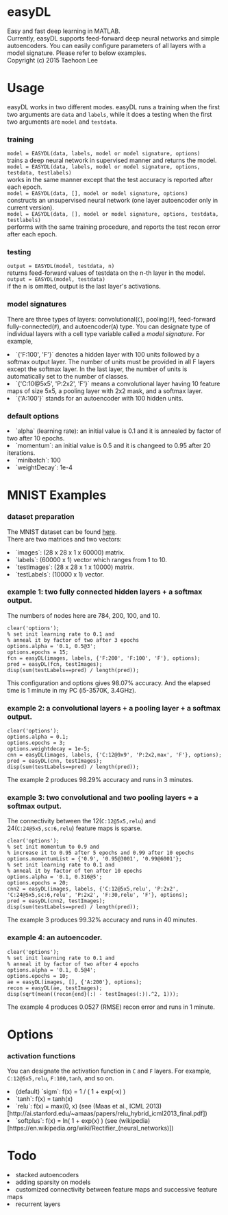 # easyDL
Easy and fast deep learning in MATLAB.<br />
Currently, easyDL supports feed-forward deep neural networks and simple autoencoders.
You can easily configure parameters of all layers with a model signature.
Please refer to below examples.<br />
Copyright (c) 2015 Taehoon Lee

# Usage
easyDL works in two different modes.
easyDL runs a training when the first two arguments are `data` and `labels`,
while it does a testing when the first two arguments are `model` and `testdata`.

### training
`model = EASYDL(data, labels, model or model signature, options)`<br />
trains a deep neural network in supervised manner and returns the model.<br />
`model = EASYDL(data, labels, model or model signature, options, testdata, testlabels)`<br />
works in the same manner except that the test accuracy is reported after each epoch.<br />
`model = EASYDL(data, [], model or model signature, options)`<br />
constructs an unsupervised neural network (one layer autoencoder only in current version).<br />
`model = EASYDL(data, [], model or model signature, options, testdata, testlabels)`<br />
performs with the same training procedure, and reports the test recon error after each epoch.

### testing
`output = EASYDL(model, testdata, n)`<br />
returns feed-forward values of testdata on the n-th layer in the model.<br />
`output = EASYDL(model, testdata)`<br />
if the n is omitted, output is the last layer's activations.

### model signatures
There are three types of layers: convolutional(`C`), pooling(`P`), feed-forward fully-connected(`F`), and autoencoder(`A`) type.
You can designate type of individual layers with a cell type variable called a *model signature*.
For example,
<li> `{'F:100', 'F'}` denotes a hidden layer with 100 units followed by a softmax output layer.
The number of units must be provided in all F layers except the softmax layer.
In the last layer, the number of units is automatically set to the number of classes. </li>
<li> `{'C:10@5x5', 'P:2x2', 'F'}` means a convolutional layer having 10 feature maps of size 5x5,
a pooling layer with 2x2 mask, and a softmax layer. </li>
<li> `{'A:100'}` stands for an autoencoder with 100 hidden units. </li>

### default options
<li> `alpha` (learning rate): an initial value is 0.1 and it is annealed by factor of two after 10 epochs. </li>
<li> `momentum`: an initial value is 0.5 and it is changeed to 0.95 after 20 iterations. </li>
<li> `minibatch`: 100 </li>
<li> `weightDecay`: 1e-4 </li>

# MNIST Examples

### dataset preparation
The MNIST dataset can be found [here](http://yann.lecun.com/exdb/mnist/).<br />
There are two matrices and two vectors:
<li> `images`: (28 x 28 x 1 x 60000) matrix. </li>
<li> `labels`: (60000 x 1) vector which ranges from 1 to 10. </li>
<li> `testImages`: (28 x 28 x 1 x 10000) matrix. </li>
<li> `testLabels`: (10000 x 1) vector. </li>

### example 1: two fully connected hidden layers + a softmax output.
The numbers of nodes here are 784, 200, 100, and 10.
```
clear('options');
% set init learning rate to 0.1 and
% anneal it by factor of two after 3 epochs
options.alpha = '0.1, 0.5@3';
options.epochs = 15;
fcn = easyDL(images, labels, {'F:200', 'F:100', 'F'}, options);
pred = easyDL(fcn, testImages);
disp(sum(testLabels==pred) / length(pred));
```
This configuration and options gives 98.07% accuracy.
And the elapsed time is 1 minute in my PC (i5-3570K, 3.4GHz).<br />

### example 2: a convolutional layers + a pooling layer + a softmax output.
```
clear('options');
options.alpha = 0.1;
options.epochs = 3;
options.weightdecay = 1e-5;
cnn = easyDL(images, labels, {'C:12@9x9', 'P:2x2,max', 'F'}, options);
pred = easyDL(cnn, testImages);
disp(sum(testLabels==pred) / length(pred));
```
The example 2 produces 98.29% accuracy and runs in 3 minutes.

### example 3: two convolutional and two pooling layers + a softmax output.
The connectivity between the 12(`C:12@5x5,relu`) and 24(`C:24@5x5,sc:6,relu`) feature maps is sparse.
```
clear('options');
% set init momentum to 0.9 and
% increase it to 0.95 after 5 epochs and 0.99 after 10 epochs
options.momentumList = {'0.9', '0.95@3001', '0.99@6001'};
% set init learning rate to 0.1 and
% anneal it by factor of ten after 10 epochs
options.alpha = '0.1, 0.316@5';
options.epochs = 20;
cnn2 = easyDL(images, labels, {'C:12@5x5,relu', 'P:2x2', 'C:24@5x5,sc:6,relu', 'P:2x2', 'F:30,relu', 'F'}, options);
pred = easyDL(cnn2, testImages);
disp(sum(testLabels==pred) / length(pred));
```
The example 3 produces 99.32% accuracy and runs in 40 minutes.

### example 4: an autoencoder.
```
clear('options');
% set init learning rate to 0.1 and
% anneal it by factor of two after 4 epochs
options.alpha = '0.1, 0.5@4';
options.epochs = 10;
ae = easyDL(images, [], {'A:200'}, options);
recon = easyDL(ae, testImages);
disp(sqrt(mean((recon{end}(:) - testImages(:)).^2, 1)));
```
The example 4 produces 0.0527 (RMSE) recon error and runs in 1 minute.

# Options

### activation functions
You can designate the activation function in `C` and `F` layers. For example, `C:12@5x5,relu`, `F:100,tanh`, and so on.
<li> (default) `sigm`: f(x) = 1 / ( 1 + exp(-x) ) </li>
<li> `tanh`: f(x) = tanh(x) </li>
<li> `relu`: f(x) = max(0, x) (see (Maas et al., ICML 2013)[http://ai.stanford.edu/~amaas/papers/relu_hybrid_icml2013_final.pdf]) </li>
<li> `softplus`: f(x) = ln( 1 + exp(x) ) (see (wikipedia)[https://en.wikipedia.org/wiki/Rectifier_(neural_networks)])</li>

# Todo
<li> stacked autoencoders </li>
<li> adding sparsity on models </li>
<li> customized connectivity between feature maps and successive feature maps </li>
<li> recurrent layers </li>